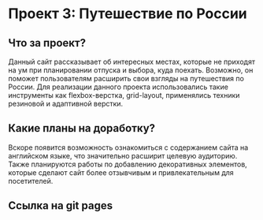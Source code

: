 # Проект 3: Путешествие по России

## Что за проект?
Данный сайт рассказывает об интересных местах, которые не приходят на ум при планировании отпуска и выбора, куда поехать. Возможно, он поможет пользователям расширить свои взгляды на путешествия по России.
Для реализации данного проекта использовались такие инструменты как flexbox-верстка, grid-layout, применялись техники резиновой и адаптивной верстки.

##  Какие планы на доработку?
Вскоре появится возможность ознакомиться с содержанием сайта на английском языке, что значительно расширит целевую аудиторию. Также планируются работы по добавлению декоративных элементов, которые сделают сайт более отзывчивым и привлекательным для посетителей.

## Ссылка на git pages

